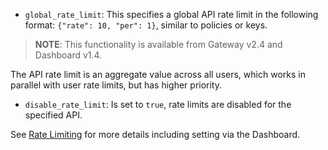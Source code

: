 ---
---

* `global_rate_limit`: This specifies a global API rate limit in the following format: `{"rate": 10, "per": 1}`, similar to policies or keys.

> **NOTE**: This functionality is available from Gateway v2.4 and Dashboard v1.4.

The API rate limit is an aggregate value across all users, which works in parallel with user rate limits, but has higher priority.

* `disable_rate_limit`: Is set to `true`, rate limits are disabled for the specified API.

See [Rate Limiting](/docs/basic-config-and-security/control-limit-traffic/rate-limiting/) for more details including setting via the Dashboard.